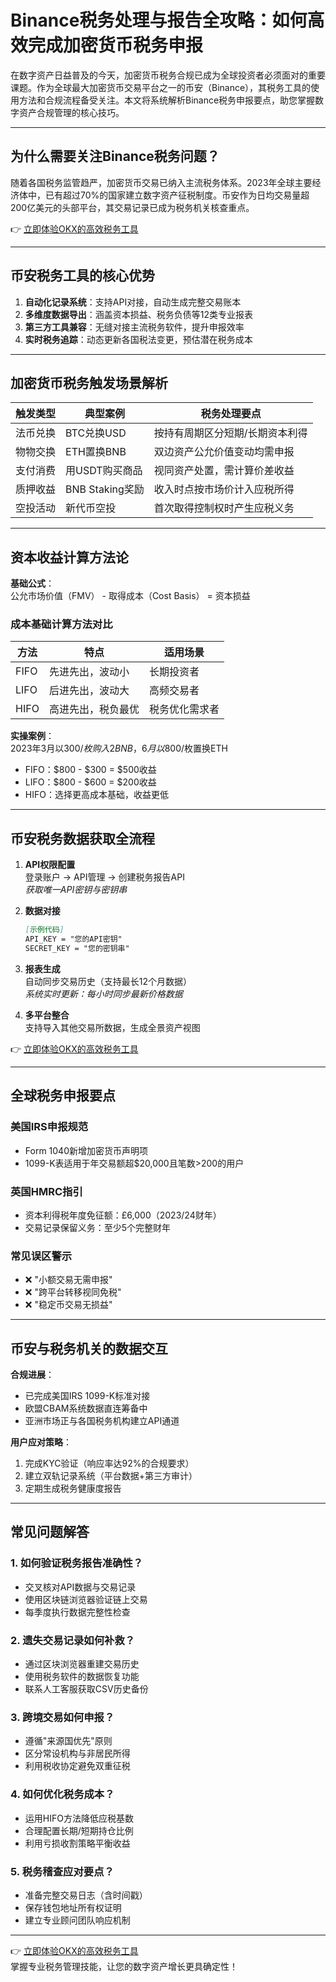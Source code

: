# Binance税务处理与报告全攻略：如何高效完成加密货币税务申报

在数字资产日益普及的今天，加密货币税务合规已成为全球投资者必须面对的重要课题。作为全球最大加密货币交易平台之一的币安（Binance），其税务工具的使用方法和合规流程备受关注。本文将系统解析Binance税务申报要点，助您掌握数字资产合规管理的核心技巧。

---

## 为什么需要关注Binance税务问题？

随着各国税务监管趋严，加密货币交易已纳入主流税务体系。2023年全球主要经济体中，已有超过70%的国家建立数字资产征税制度。币安作为日均交易量超200亿美元的头部平台，其交易记录已成为税务机关核查重点。

👉 [立即体验OKX的高效税务工具](https://bit.ly/okx_welcome)

---

## 币安税务工具的核心优势

1. **自动化记录系统**：支持API对接，自动生成完整交易账本
2. **多维度数据导出**：涵盖资本损益、税务负债等12类专业报表
3. **第三方工具兼容**：无缝对接主流税务软件，提升申报效率
4. **实时税务追踪**：动态更新各国税法变更，预估潜在税务成本

---

## 加密货币税务触发场景解析

| 触发类型       | 典型案例                          | 税务处理要点                  |
|----------------|-----------------------------------|-----------------------------|
| 法币兑换       | BTC兑换USD                       | 按持有周期区分短期/长期资本利得 |
| 物物交换       | ETH置换BNB                       | 双边资产公允价值变动均需申报  |
| 支付消费       | 用USDT购买商品                   | 视同资产处置，需计算价差收益  |
| 质押收益       | BNB Staking奖励                   | 收入时点按市场价计入应税所得  |
| 空投活动       | 新代币空投                       | 首次取得控制权时产生应税义务  |

---

## 资本收益计算方法论

**基础公式**：  
公允市场价值（FMV） - 取得成本（Cost Basis） = 资本损益

### 成本基础计算方法对比
| 方法   | 特点                              | 适用场景                 |
|--------|-----------------------------------|--------------------------|
| FIFO   | 先进先出，波动小                   | 长期投资者               |
| LIFO   | 后进先出，波动大                   | 高频交易者               |
| HIFO   | 高进先出，税负最优                 | 税务优化需求者           |

**实操案例**：  
2023年3月以$300/枚购入2BNB，6月以$800/枚置换ETH  
- FIFO：$800 - $300 = $500收益  
- LIFO：$800 - $600 = $200收益  
- HIFO：选择更高成本基础，收益更低

---

## 币安税务数据获取全流程

1. **API权限配置**  
   登录账户 → API管理 → 创建税务报告API  
   *获取唯一API密钥与密钥串*

2. **数据对接**  
   ```markdown
   [示例代码]
   API_KEY = "您的API密钥"
   SECRET_KEY = "您的密钥串"
   ```

3. **报表生成**  
   自动同步交易历史（支持最长12个月数据）  
   *系统实时更新：每小时同步最新价格数据*

4. **多平台整合**  
   支持导入其他交易所数据，生成全景资产视图

👉 [立即体验OKX的高效税务工具](https://bit.ly/okx_welcome)

---

## 全球税务申报要点

### 美国IRS申报规范
- Form 1040新增加密货币声明项
- 1099-K表适用于年交易额超$20,000且笔数>200的用户

### 英国HMRC指引
- 资本利得税年度免征额：£6,000（2023/24财年）
- 交易记录保留义务：至少5个完整财年

### 常见误区警示
- ❌ "小额交易无需申报"  
- ❌ "跨平台转移视同免税"  
- ❌ "稳定币交易无损益"

---

## 币安与税务机关的数据交互

**合规进展**：
- 已完成美国IRS 1099-K标准对接
- 欧盟CBAM系统数据直连筹备中
- 亚洲市场正与各国税务机构建立API通道

**用户应对策略**：
1. 完成KYC验证（响应率达92%的合规要求）
2. 建立双轨记录系统（平台数据+第三方审计）
3. 定期生成税务健康度报告

---

## 常见问题解答

### 1. 如何验证税务报告准确性？
- 交叉核对API数据与交易记录
- 使用区块链浏览器验证链上交易
- 每季度执行数据完整性检查

### 2. 遗失交易记录如何补救？
- 通过区块浏览器重建交易历史
- 使用税务软件的数据恢复功能
- 联系人工客服获取CSV历史备份

### 3. 跨境交易如何申报？
- 遵循"来源国优先"原则
- 区分常设机构与非居民所得
- 利用税收协定避免双重征税

### 4. 如何优化税务成本？
- 运用HIFO方法降低应税基数
- 合理配置长期/短期持仓比例
- 利用亏损收割策略平衡收益

### 5. 税务稽查应对要点？
- 准备完整交易日志（含时间戳）
- 保存钱包地址所有权证明
- 建立专业顾问团队响应机制

---

👉 [立即体验OKX的高效税务工具](https://bit.ly/okx_welcome)  
掌握专业税务管理技能，让您的数字资产增长更具确定性！